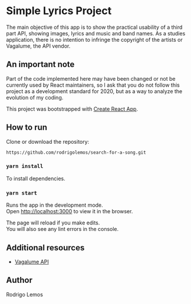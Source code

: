 # Simple Lyrics Project

The main objective of this app is to show the practical usability of a third part API, showing images, lyrics and music and band names. As a studies application, there is no intention to infringe the copyright of the artists or Vagalume, the API vendor.

## An important note

Part of the code implemented here may have been changed or not be currently used by React maintainers, so I ask that you do not follow this project as a development standard for 2020, but as a way to analyze the evolution of my coding.

This project was bootstrapped with [Create React App](https://github.com/facebook/create-react-app).

## How to run

Clone or download the repository:
```
https://github.com/rodrigolemos/search-for-a-song.git
```

### `yarn install`

To install dependencies.<br />

### `yarn start`

Runs the app in the development mode.<br />
Open [http://localhost:3000](http://localhost:3000) to view it in the browser.

The page will reload if you make edits.<br />
You will also see any lint errors in the console.

## Additional resources
- [Vagalume API](https://api.vagalume.com.br/)

## Author

Rodrigo Lemos
